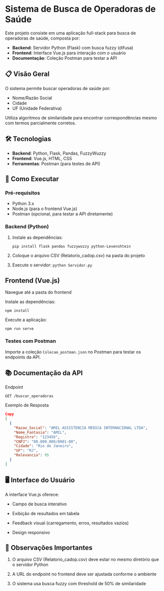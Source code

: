 # Sistema de Busca de Operadoras de Saúde

Este projeto consiste em uma aplicação full-stack para busca de operadoras de saúde, composta por:
- **Backend**: Servidor Python (Flask) com busca fuzzy (difusa)
- **Frontend**: Interface Vue.js para interação com o usuário
- **Documentação**: Coleção Postman para testar a API

## 📋 Visão Geral

O sistema permite buscar operadoras de saúde por:
- Nome/Razão Social
- Cidade
- UF (Unidade Federativa)

Utiliza algoritmos de similaridade para encontrar correspondências mesmo com termos parcialmente corretos.

## 🛠️ Tecnologias

- **Backend**: Python, Flask, Pandas, FuzzyWuzzy
- **Frontend**: Vue.js, HTML, CSS
- **Ferramentas**: Postman (para testes de API)

## 🚀 Como Executar

### Pré-requisitos
- Python 3.x
- Node.js (para o frontend Vue.js)
- Postman (opcional, para testar a API diretamente)

### Backend (Python)
1. Instale as dependências:
   ```bash
   pip install flask pandas fuzzywuzzy python-Levenshtein

2. Coloque o arquivo CSV (Relatorio_cadop.csv) na pasta do projeto

3. Execute o servidor: `python Servidor.py`

## Frontend (Vue.js)
Navegue até a pasta do frontend

Instale as dependências:

`npm install`

Execute a aplicação:

`npm run serve`

### Testes com Postman

Importe a coleção `Colecao_postman.json` no Postman para testar os endpoints da API.

## 📚 Documentação da API
Endpoint

`GET /buscar_operadoras`

Exemplo de Resposta

```json
Copy
[
  {
    "Razao_Social": "AMIL ASSISTENCIA MEDICA INTERNACIONAL LTDA",
    "Nome_Fantasia": "AMIL",
    "Registro": "123456",
    "CNPJ": "00.000.000/0001-00",
    "Cidade": "Rio de Janeiro",
    "UF": "RJ",
    "Relevancia": 95
  }
]
```

## 🖥️ Interface do Usuário
A interface Vue.js oferece:

- Campo de busca interativo

- Exibição de resultados em tabela

- Feedback visual (carregamento, erros, resultados vazios)

- Design responsivo

## 📌 Observações Importantes

1. O arquivo CSV (Relatorio_cadop.csv) deve estar no mesmo diretório que o servidor Python

2. A URL do endpoint no frontend deve ser ajustada conforme o ambiente

3. O sistema usa busca fuzzy com threshold de 50% de similaridade
